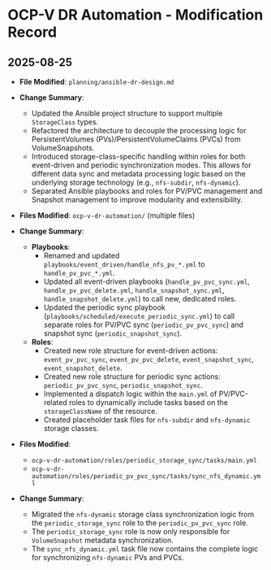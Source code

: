 # OCP-V DR Automation - Modification Record

## 2025-08-25

*   **File Modified**: `planning/ansible-dr-design.md`
*   **Change Summary**:
    *   Updated the Ansible project structure to support multiple `StorageClass` types.
    *   Refactored the architecture to decouple the processing logic for PersistentVolumes (PVs)/PersistentVolumeClaims (PVCs) from VolumeSnapshots.
    *   Introduced storage-class-specific handling within roles for both event-driven and periodic synchronization modes. This allows for different data sync and metadata processing logic based on the underlying storage technology (e.g., `nfs-subdir`, `nfs-dynamic`).
    *   Separated Ansible playbooks and roles for PV/PVC management and Snapshot management to improve modularity and extensibility.

*   **Files Modified**: `ocp-v-dr-automation/` (multiple files)
*   **Change Summary**:
    *   **Playbooks**:
        *   Renamed and updated `playbooks/event_driven/handle_nfs_pv_*.yml` to `handle_pv_pvc_*.yml`.
        *   Updated all event-driven playbooks (`handle_pv_pvc_sync.yml`, `handle_pv_pvc_delete.yml`, `handle_snapshot_sync.yml`, `handle_snapshot_delete.yml`) to call new, dedicated roles.
        *   Updated the periodic sync playbook (`playbooks/scheduled/execute_periodic_sync.yml`) to call separate roles for PV/PVC sync (`periodic_pv_pvc_sync`) and snapshot sync (`periodic_snapshot_sync`).
    *   **Roles**:
        *   Created new role structure for event-driven actions: `event_pv_pvc_sync`, `event_pv_pvc_delete`, `event_snapshot_sync`, `event_snapshot_delete`.
        *   Created new role structure for periodic sync actions: `periodic_pv_pvc_sync`, `periodic_snapshot_sync`.
        *   Implemented a dispatch logic within the `main.yml` of PV/PVC-related roles to dynamically include tasks based on the `storageClassName` of the resource.
        *   Created placeholder task files for `nfs-subdir` and `nfs-dynamic` storage classes.

*   **Files Modified**: 
    *   `ocp-v-dr-automation/roles/periodic_storage_sync/tasks/main.yml`
    *   `ocp-v-dr-automation/roles/periodic_pv_pvc_sync/tasks/sync_nfs_dynamic.yml`
*   **Change Summary**:
    *   Migrated the `nfs-dynamic` storage class synchronization logic from the `periodic_storage_sync` role to the `periodic_pv_pvc_sync` role.
    *   The `periodic_storage_sync` role is now only responsible for `VolumeSnapshot` metadata synchronization.
    *   The `sync_nfs_dynamic.yml` task file now contains the complete logic for synchronizing `nfs-dynamic` PVs and PVCs.
